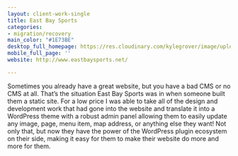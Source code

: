 ```yaml
---
layout: client-work-single
title: East Bay Sports
categories:
- migration/recovery
main_color: "#1E73BE"
desktop_full_homepage: https://res.cloudinary.com/kylegrover/image/upload/./v1554059691/screencapture-eastbaysports-net-2018-04-01-17_47_52.png
mobile_full_page: ''
website: http://www.eastbaysports.net/

---
```

Sometimes you already have a great website, but you have a bad CMS or no CMS at all. That’s the situation East Bay Sports was in when someone built them a static site. For a low price I was able to take all of the design and development work that had gone into the website and translate it into a WordPress theme with a robust admin panel allowing them to easily update any image, page, menu item, map address, or anything else they want! Not only that, but now they have the power of the WordPress plugin ecosystem on their side, making it easy for them to make their website do more and more for them.